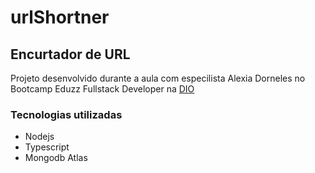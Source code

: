 # urlShortner

## Encurtador de URL

Projeto desenvolvido durante a aula com especilista Alexia Dorneles 
no Bootcamp Eduzz Fullstack Developer na [DIO](https://digitalinnovation.one/)


### Tecnologias utilizadas

* Nodejs
* Typescript
* Mongodb Atlas
